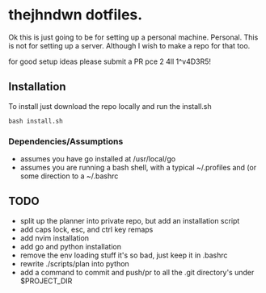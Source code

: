 # thejhndwn dotfiles. 
Ok this is just going to be for setting up a personal machine. Personal.
This is not for setting up a server. Although I wish to make a repo for that too.


for good setup ideas please submit a PR
pce 2 4ll 1^v4D3R5!


## Installation
To install just download the repo locally and run the install.sh
```
bash install.sh
```


### Dependencies/Assumptions
- assumes you have go installed at /usr/local/go
- assumes you are running a bash shell, with a typical ~/.profiles and (or some direction to a ~/.bashrc

## TODO
- split up the planner into private repo, but add an installation script
- add caps lock, esc, and ctrl key remaps
- add nvim installation
- add go and python installation
- remove the env loading stuff it's so bad, just keep it in .bashrc
- rewrite ./scripts/plan into python
- add a command to commit and push/pr to all the .git directory's under $PROJECT_DIR
